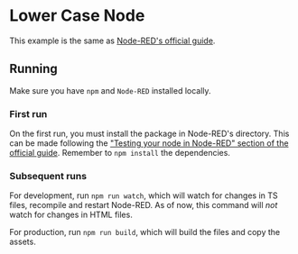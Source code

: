 # Lower Case Node

This example is the same as [Node-RED's official guide](https://nodered.org/docs/creating-nodes/first-node). 

## Running

Make sure you have `npm` and `Node-RED` installed locally.

### First run

On the first run, you must install the package in Node-RED's directory.
This can be made following the ["Testing your node in Node-RED" section of the official guide](https://nodered.org/docs/creating-nodes/first-node#testing-your-node-in-node-red).
Remember to `npm install` the dependencies.

### Subsequent runs

For development, run `npm run watch`, which will watch for changes in TS files, recompile and restart Node-RED. As of now, this command will *not* watch for changes in HTML files.

For production, run `npm run build`, which will build the files and copy the assets.
